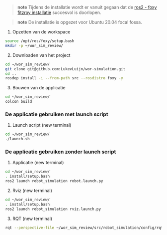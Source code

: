 
> **note** Tijdens de installatie wordt er vanuit gegaan dat de [ros2 - foxy fitzroy installatie](https://docs.ros.org/en/foxy/Installation/Ubuntu-Install-Debians.html) succesvol is doorlopen.

> **note** De installatie is opgezet voor Ubuntu 20.04 focal fossa.

1. Opzetten van de workspace

```bash
source /opt/ros/foxy/setup.bash
mkdir -p ~/wor_sim_review/
```

2. Downloaden van het project

```bash
cd ~/wor_sim_review/
git clone git@github.com:LukevLuijn/wor-simulation.git
cd ..
rosdep install -i --from-path src --rosdistro foxy -y
```

3. Bouwen van de applicatie

```bash
cd ~/wor_sim_review/
colcon build
```

### De applicatie gebruiken met launch script

1. Launch script (new terminal)

```bash
cd ~/wor_sim_review/
./launch.sh
```
### De applicatie gebruiken zonder launch script

1. Applicatie (new terminal)

```bash
cd ~/wor_sim_review/
. install/setup.bash
ros2 launch robot_simulation robot.launch.py
```

2. Rviz (new terminal)

```bash
cd ~/wor_sim_review/
. install/setup.bash
ros2 launch robot_simulation rviz.launch.py
```

3. RQT (new terminal)
```bash
rqt --perspective-file ~/wor_sim_review/src/robot_simulation/config/rqt_config.perspective
```